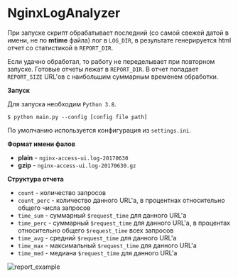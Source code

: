 # NginxLogAnalyzer

При запуске скрипт обрабатывает последний (со самой свежей датой в имени, не по **mtime** файла) лог в `LOG_DIR`, в
результате генерируется html отчет со статистикой в `REPORT_DIR`. 

Если удачно обработал, то работу не переделывает при повторном запуске. Готовые отчеты лежат в `REPORT_DIR`. В отчет
попадает `REPORT_SIZE` URL'ов с наибольшим суммарным временем обработки.

**Запуск**

Для запуска необходим `Python 3.8`.
```
$ python main.py --config [config file path]
```
По умолчанию используется конфигурация из `settings.ini`.


**Формат имени фалов**
- **plain** - `nginx-access-ui.log-20170630`
- **gzip** - `nginx-access-ui.log-20170630.gz`

**Структура отчета**
- `count` - количество запросов
- `count_perc` - количество данного URL'а, в процентнах относительно общего числа запросов
- `time_sum` - суммарный `$request_time` для данного URL'а
- `time_perc` - суммарный `$request_time` для данного URL'а, в процентах относительно общего `$request_time` всех запросов
- `time_avg` - средний `$request_time` для данного URL'а
- `time_max` - максимальный `$request_time` для данного URL'а
- `time_med` - медиана `$request_time` для данного URL'а

![report_example](https://user-images.githubusercontent.com/33620637/93717230-0add9900-fb7d-11ea-900d-abcfd7f3835d.png)
